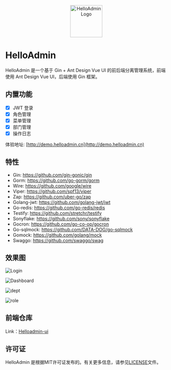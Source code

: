 <p align="center"><a href="https://demo.helloadmin.cn" target="_blank"><img src="https://raw.githubusercontent.com/heliosker/helloadmin/main/images/logo.png" width="100" alt="HelloAdmin Logo"></a></p>

# HelloAdmin

HelloAdmin 是一个基于 Gin + Ant Design Vue UI 的前后端分离管理系统，前端使用 Ant Design Vue UI，后端使用 Gin 框架。

## 内置功能

- [x] JWT 登录
- [x] 角色管理
- [x] 菜单管理
- [x] 部门管理
- [x] 操作日志

体验地址: [http://demo.helloadmin.cn](http://demo.helloadmin.cn)

## 特性

* Gin: https://github.com/gin-gonic/gin
* Gorm: https://github.com/go-gorm/gorm
* Wire: https://github.com/google/wire
* Viper: https://github.com/spf13/viper
* Zap: https://github.com/uber-go/zap
* Golang-jwt: https://github.com/golang-jwt/jwt
* Go-redis: https://github.com/go-redis/redis
* Testify: https://github.com/stretchr/testify
* Sonyflake: https://github.com/sony/sonyflake
* Gocron: https://github.com/go-co-op/gocron
* Go-sqlmock: https://github.com/DATA-DOG/go-sqlmock
* Gomock: https://github.com/golang/mock
* Swaggo: https://github.com/swaggo/swag

## 效果图

![Login](https://raw.githubusercontent.com/heliosker/helloadmin/main/images/login.png)

![Dashboard](https://raw.githubusercontent.com/heliosker/helloadmin/main/images/dashboard.png)

![dept](https://raw.githubusercontent.com/heliosker/helloadmin/main/images/dept.png)

![role](https://raw.githubusercontent.com/heliosker/helloadmin/main/images/role.png)

## 前端仓库

Link：[Helloadmin-ui](https://github.com/Lo-c/helloadmin-vue)

## 许可证

HelloAdmin 是根据MIT许可证发布的。有关更多信息，请参见[LICENSE](LICENSE)文件。
